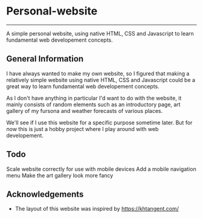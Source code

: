 # Personal-website
---

A simple personal website, using native HTML, CSS and Javascript to learn fundamental web developement concepts.


## General Information

I have always wanted to make my own website, so I figured that making a relatively simple website using native HTML, CSS and Javascript could be a great way to learn fundamental web developement concepts.

As I don't have anything in particular I'd want to do with the website, it mainly consists of random elements such as an introductory page, art gallery of my fursona and weather forecasts of various places. 

We'll see if I use this website for a specific purpose sometime later. But for now this is just a hobby project where I play around with web developement.

## Todo

Scale website correctly for use with mobile devices
Add a mobile navigation menu
Make the art gallery look more fancy

## Acknowledgements

- The layout of this website was inspired by https://khtangent.com/
